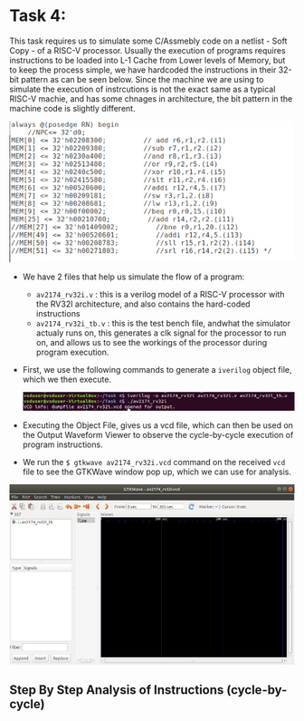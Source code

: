 # Task 4:

This task requires us to simulate some C/Assmebly code on a netlist - Soft Copy - of a RISC-V processor. Usually the execution of programs requires instructions to be loaded into L-1 Cache from Lower levels of Memory, but to keep the process simple, we have hardcoded the instructions in their 32-bit pattern as can be seen below. Since the machine we are using to simulate the execution of instrcutions is not the exact same as a typical RISC-V machie, and has some chnages in architecture, the bit pattern in the machine code is slightly different.

![Hard-Coded Machine Code](image.png)

- We have 2 files that help us simulate the flow of a program:
    - `av2174_rv32i.v` : this is a verilog model of a RISC-V processor with the RV32I architecture, and also contains the hard-coded instructions
    - `av2174_rv32i_tb.v` : this is the test bench file, andwhat the simulator actualy runs on, this generates a clk signal for the processor to run on, and allows us to see the workings of the processor during program execution.
- First, we use the following commands to generate a `iverilog` object file, which we then execute.
    
    ![alt text](image-1.png)

- Executing the Object File, gives us a vcd file, which can then be used on the Output Waveform Viewer to observe the cycle-by-cycle execution of program instructions.

- We run the `$ gtkwave av2174_rv32i.vcd` command on the received `vcd` file to see the GTKWave window pop up, which we can use for analysis.

![alt text](image-2.png)

## Step By Step Analysis of Instructions (cycle-by-cycle)


